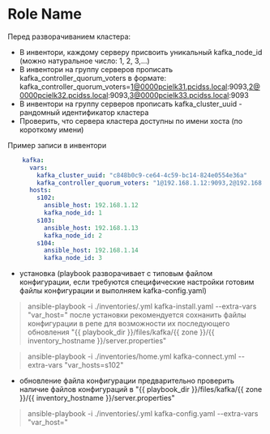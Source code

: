 Role Name
=========

Перед разворачиванием кластера:
- В инвентори, каждому серверу присвоить уникальный kafka_node_id (можно натуральное число: 1, 2, 3,...) 
- В инвентори на группу серверов прописать kafka_controller_quorum_voters в формате:
  kafka_controller_quorum_voters=1@0000pcielk31.pcidss.local:9093,2@0000pcielk32.pcidss.local:9093,3@0000pcielk33.pcidss.local:9093
- В инвентори на группу серверов прописать kafka_cluster_uuid - рандомный идентификатор кластера
- Проверить, что сервера кластера доступны по имени хоста (по короткому имени)

Пример записи в инвентори
```yaml
    kafka:
      vars:
        kafka_cluster_uuid: "c848b0c9-ce64-4c59-bc14-824e0554e36a"
        kafka_controller_quorum_voters: "1@192.168.1.12:9093,2@192.168.1.13:9093,3@192.168.1.14:9093"
      hosts:
        s102:
          ansible_host: 192.168.1.12
          kafka_node_id: 1
        s103:
          ansible_host: 192.168.1.13
          kafka_node_id: 2
        s104:
          ansible_host: 192.168.1.14
          kafka_node_id: 3
```


- установка (playbook разворачивает с типовым файлом конфигурации, если требуются специфические настройки готовим файлы конфигурации и выполняем kafka-config.yaml)
> ansible-playbook -i ./inventories/<zone>.yml  kafka-install.yaml  --extra-vars "var_host=<hosts>"
после установки рекомендуется сохнанить файлы конфигурации в репе для возможности их последующего обновления
"{{ playbook_dir }}/files/kafka/{{ zone }}/{{ inventory_hostname }}/server.properties"

> ansible-playbook -i ./inventories/home.yml  kafka-connect.yml --extra-vars "var_hosts=s102"

- обновление файла конфигурации 
предварительно проверить наличие файлов конфигураций в "{{ playbook_dir }}/files/kafka/{{ zone }}/{{ inventory_hostname }}/server.properties"
> ansible-playbook -i ./inventories/<zone>.yml  kafka-config.yaml  --extra-vars "var_host=<hosts>"